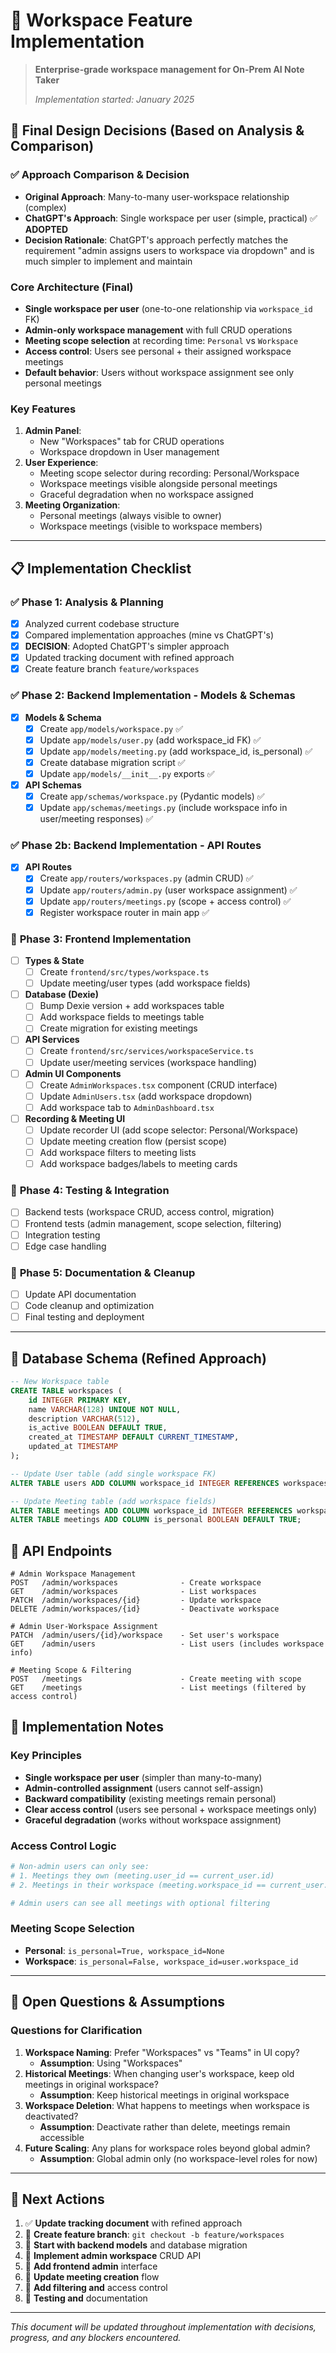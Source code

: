 # 🏢 Workspace Feature Implementation

> **Enterprise-grade workspace management for On-Prem AI Note Taker**
> 
> *Implementation started: January 2025*

## 🎯 **Final Design Decisions** (Based on Analysis & Comparison)

### **✅ Approach Comparison & Decision**
- **Original Approach**: Many-to-many user-workspace relationship (complex)
- **ChatGPT's Approach**: Single workspace per user (simple, practical) ✅ **ADOPTED**
- **Decision Rationale**: ChatGPT's approach perfectly matches the requirement "admin assigns users to workspace via dropdown" and is much simpler to implement and maintain

### **Core Architecture (Final)**
- **Single workspace per user** (one-to-one relationship via `workspace_id` FK)
- **Admin-only workspace management** with full CRUD operations
- **Meeting scope selection** at recording time: `Personal` vs `Workspace`
- **Access control**: Users see personal + their assigned workspace meetings
- **Default behavior**: Users without workspace assignment see only personal meetings

### **Key Features**
1. **Admin Panel**: 
   - New "Workspaces" tab for CRUD operations
   - Workspace dropdown in User management
2. **User Experience**:
   - Meeting scope selector during recording: Personal/Workspace
   - Workspace meetings visible alongside personal meetings
   - Graceful degradation when no workspace assigned
3. **Meeting Organization**:
   - Personal meetings (always visible to owner)
   - Workspace meetings (visible to workspace members)

---

## 📋 **Implementation Checklist**

### ✅ **Phase 1: Analysis & Planning** 
- [x] Analyzed current codebase structure
- [x] Compared implementation approaches (mine vs ChatGPT's)
- [x] **DECISION**: Adopted ChatGPT's simpler approach
- [x] Updated tracking document with refined approach
- [x] Create feature branch `feature/workspaces`

### ✅ **Phase 2: Backend Implementation - Models & Schemas** 
- [x] **Models & Schema**
  - [x] Create `app/models/workspace.py` ✅
  - [x] Update `app/models/user.py` (add workspace_id FK) ✅
  - [x] Update `app/models/meeting.py` (add workspace_id, is_personal) ✅
  - [x] Create database migration script ✅
  - [x] Update `app/models/__init__.py` exports ✅

- [x] **API Schemas**
  - [x] Create `app/schemas/workspace.py` (Pydantic models) ✅
  - [x] Update `app/schemas/meetings.py` (include workspace info in user/meeting responses) ✅

### ✅ **Phase 2b: Backend Implementation - API Routes** 
- [x] **API Routes**
  - [x] Create `app/routers/workspaces.py` (admin CRUD) ✅
  - [x] Update `app/routers/admin.py` (user workspace assignment) ✅
  - [x] Update `app/routers/meetings.py` (scope + access control) ✅
  - [x] Register workspace router in main app ✅

### 🔄 **Phase 3: Frontend Implementation**  
- [ ] **Types & State**
  - [ ] Create `frontend/src/types/workspace.ts`
  - [ ] Update meeting/user types (add workspace fields)

- [ ] **Database (Dexie)**
  - [ ] Bump Dexie version + add workspaces table
  - [ ] Add workspace fields to meetings table
  - [ ] Create migration for existing meetings

- [ ] **API Services**
  - [ ] Create `frontend/src/services/workspaceService.ts`
  - [ ] Update user/meeting services (workspace handling)

- [ ] **Admin UI Components**
  - [ ] Create `AdminWorkspaces.tsx` component (CRUD interface)
  - [ ] Update `AdminUsers.tsx` (add workspace dropdown)
  - [ ] Add workspace tab to `AdminDashboard.tsx`

- [ ] **Recording & Meeting UI**
  - [ ] Update recorder UI (add scope selector: Personal/Workspace)
  - [ ] Update meeting creation flow (persist scope)
  - [ ] Add workspace filters to meeting lists
  - [ ] Add workspace badges/labels to meeting cards

### 🔄 **Phase 4: Testing & Integration**
- [ ] Backend tests (workspace CRUD, access control, migration)
- [ ] Frontend tests (admin management, scope selection, filtering)
- [ ] Integration testing
- [ ] Edge case handling

### 🔄 **Phase 5: Documentation & Cleanup**
- [ ] Update API documentation
- [ ] Code cleanup and optimization
- [ ] Final testing and deployment

---

## 💾 **Database Schema (Refined Approach)**

```sql
-- New Workspace table
CREATE TABLE workspaces (
    id INTEGER PRIMARY KEY,
    name VARCHAR(128) UNIQUE NOT NULL,
    description VARCHAR(512),
    is_active BOOLEAN DEFAULT TRUE,
    created_at TIMESTAMP DEFAULT CURRENT_TIMESTAMP,
    updated_at TIMESTAMP
);

-- Update User table (add single workspace FK)
ALTER TABLE users ADD COLUMN workspace_id INTEGER REFERENCES workspaces(id);

-- Update Meeting table (add workspace fields)
ALTER TABLE meetings ADD COLUMN workspace_id INTEGER REFERENCES workspaces(id);
ALTER TABLE meetings ADD COLUMN is_personal BOOLEAN DEFAULT TRUE;
```

## 🔌 **API Endpoints**
```
# Admin Workspace Management
POST   /admin/workspaces              - Create workspace
GET    /admin/workspaces              - List workspaces
PATCH  /admin/workspaces/{id}         - Update workspace  
DELETE /admin/workspaces/{id}         - Deactivate workspace

# Admin User-Workspace Assignment
PATCH  /admin/users/{id}/workspace    - Set user's workspace
GET    /admin/users                   - List users (includes workspace info)

# Meeting Scope & Filtering
POST   /meetings                      - Create meeting with scope
GET    /meetings                      - List meetings (filtered by access control)
```

## 📝 **Implementation Notes**

### **Key Principles**
- **Single workspace per user** (simpler than many-to-many)
- **Admin-controlled assignment** (users cannot self-assign)
- **Backward compatibility** (existing meetings remain personal)
- **Clear access control** (users see personal + workspace meetings only)
- **Graceful degradation** (works without workspace assignment)

### **Access Control Logic**
```python
# Non-admin users can only see:
# 1. Meetings they own (meeting.user_id == current_user.id)
# 2. Meetings in their workspace (meeting.workspace_id == current_user.workspace_id)

# Admin users can see all meetings with optional filtering
```

### **Meeting Scope Selection**
- **Personal**: `is_personal=True, workspace_id=None`
- **Workspace**: `is_personal=False, workspace_id=user.workspace_id`

---

## 🚨 **Open Questions & Assumptions**

### **Questions for Clarification**
1. **Workspace Naming**: Prefer "Workspaces" vs "Teams" in UI copy? 
   - **Assumption**: Using "Workspaces"
2. **Historical Meetings**: When changing user's workspace, keep old meetings in original workspace?
   - **Assumption**: Keep historical meetings in original workspace
3. **Workspace Deletion**: What happens to meetings when workspace is deactivated?
   - **Assumption**: Deactivate rather than delete, meetings remain accessible
4. **Future Scaling**: Any plans for workspace roles beyond global admin?
   - **Assumption**: Global admin only (no workspace-level roles for now)

---

## 🎯 **Next Actions**

1. ✅ **Update tracking document** with refined approach
2. 🔄 **Create feature branch**: `git checkout -b feature/workspaces`
3. 🔄 **Start with backend models** and database migration
4. 🔄 **Implement admin workspace** CRUD API
5. 🔄 **Add frontend admin** interface
6. 🔄 **Update meeting creation** flow
7. 🔄 **Add filtering and** access control
8. 🔄 **Testing and** documentation

---

*This document will be updated throughout implementation with decisions, progress, and any blockers encountered.*

